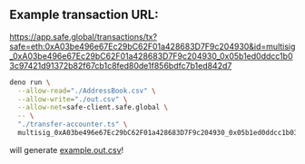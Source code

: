 ## Example transaction URL: 

https://app.safe.global/transactions/tx?safe=eth:0xA03be496e67Ec29bC62F01a428683D7F9c204930&id=multisig_0xA03be496e67Ec29bC62F01a428683D7F9c204930_0x05b1ed0ddcc1b03c97421d91372b82f67cb1c8fed80de1f856bdfc7b1ed842d7

```sh
deno run \
  --allow-read="./AddressBook.csv" \
  --allow-write="./out.csv" \
  --allow-net=safe-client.safe.global \
  -- \
  "./transfer-accounter.ts" \
  multisig_0xA03be496e67Ec29bC62F01a428683D7F9c204930_0x05b1ed0ddcc1b03c97421d91372b82f67cb1c8fed80de1f856bdfc7b1ed842d7
```

will generate [example.out.csv](./example.out.csv)!
